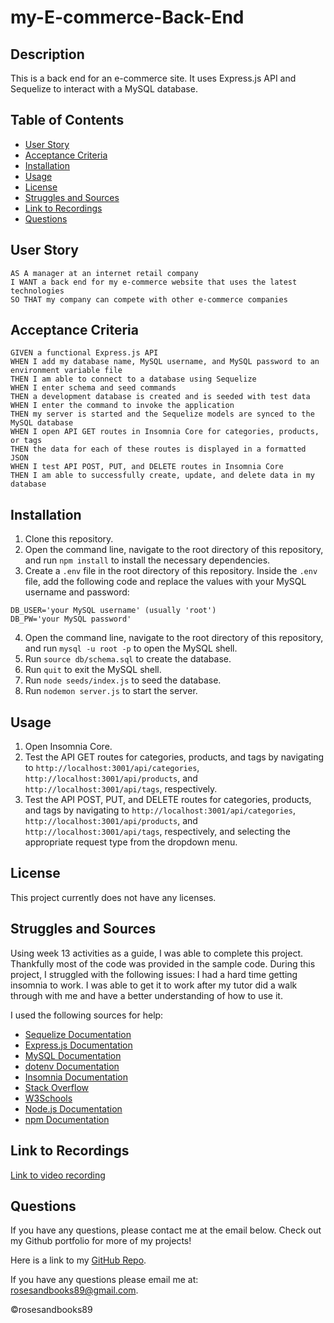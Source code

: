 # my-E-commerce-Back-End

## Description
This is a back end for an e-commerce site. It uses Express.js API and Sequelize to interact with a MySQL database.

## Table of Contents
* [User Story](#user-story)
* [Acceptance Criteria](#acceptance-criteria)
* [Installation](#installation)
* [Usage](#usage)
* [License](#license)
* [Struggles and Sources](#struggles-and-sources)
* [Link to Recordings](#link-to-recordings)
* [Questions](#questions)

## User Story
```
AS A manager at an internet retail company
I WANT a back end for my e-commerce website that uses the latest technologies
SO THAT my company can compete with other e-commerce companies
```

## Acceptance Criteria
```
GIVEN a functional Express.js API
WHEN I add my database name, MySQL username, and MySQL password to an environment variable file
THEN I am able to connect to a database using Sequelize
WHEN I enter schema and seed commands
THEN a development database is created and is seeded with test data
WHEN I enter the command to invoke the application
THEN my server is started and the Sequelize models are synced to the MySQL database
WHEN I open API GET routes in Insomnia Core for categories, products, or tags
THEN the data for each of these routes is displayed in a formatted JSON
WHEN I test API POST, PUT, and DELETE routes in Insomnia Core
THEN I am able to successfully create, update, and delete data in my database 
```

## Installation
1. Clone this repository.
2. Open the command line, navigate to the root directory of this repository, and run `npm install` to install the necessary dependencies.
3. Create a `.env` file in the root directory of this repository. Inside the `.env` file, add the following code and replace the values with your MySQL username and password:
```
DB_USER='your MySQL username' (usually 'root')
DB_PW='your MySQL password'
```
4. Open the command line, navigate to the root directory of this repository, and run `mysql -u root -p` to open the MySQL shell.
5. Run `source db/schema.sql` to create the database.
6. Run `quit` to exit the MySQL shell.
7. Run `node seeds/index.js` to seed the database.
8. Run `nodemon server.js` to start the server.

## Usage
1. Open Insomnia Core.
2. Test the API GET routes for categories, products, and tags by navigating to 
`http://localhost:3001/api/categories`, `http://localhost:3001/api/products`, and `http://localhost:3001/api/tags`, respectively.
3. Test the API POST, PUT, and DELETE routes for categories, products, and tags by navigating to `http://localhost:3001/api/categories`, `http://localhost:3001/api/products`, and `http://localhost:3001/api/tags`, respectively, and selecting the appropriate request type from the dropdown menu.

## License
This project currently does not have any licenses.

##

## Struggles and Sources
Using week 13 activities as a guide, I was able to complete this project. Thankfully most of the code was provided in the sample code. 
During this project, I struggled with the following issues:
I had a hard time getting insomnia to work. I was able to get it to work after my tutor did a walk through with me and have a better understanding of how to use it.

I used the following sources for help:
* [Sequelize Documentation](https://sequelize.org/master/)
* [Express.js Documentation](https://expressjs.com/)
* [MySQL Documentation](https://dev.mysql.com/doc/)
* [dotenv Documentation](https://www.npmjs.com/package/dotenv)
* [Insomnia Documentation](https://support.insomnia.rest/)
* [Stack Overflow](https://stackoverflow.com/)
* [W3Schools](https://www.w3schools.com/)
* [Node.js Documentation](https://nodejs.org/en/docs/)
* [npm Documentation](https://docs.npmjs.com/)
## Link to Recordings

[Link to video recording](https://drive.google.com/file/d/19UztVgYl4uH2ZAClOpgFYPi-NYWXrcCE/view)


## Questions
If you have any questions, please contact me at the email below. Check out my Github portfolio for more of my projects!

Here is a link to my [GitHub Repo](https://github.com/rosesandbooks89).

If you have any questions please email me at: rosesandbooks89@gmail.com.

©rosesandbooks89
